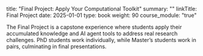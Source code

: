 title: "Final Project: Apply Your Computational Toolkit"
summary: ""
linkTitle: Final Project
date: 2025-01-01
type: book
weight: 90
course_module: "true"
 
The Final Project is a capstone experience where students apply their accumulated knowledge and AI agent tools to address real research challenges. PhD students work individually, while Master’s students work in pairs, culminating in final presentations.